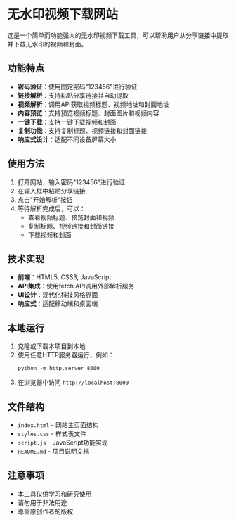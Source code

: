 # 无水印视频下载网站

这是一个简单而功能强大的无水印视频下载工具，可以帮助用户从分享链接中提取并下载无水印的视频和封面。

## 功能特点

- **密码验证**：使用固定密码"123456"进行验证
- **链接解析**：支持粘贴分享链接并自动提取
- **视频解析**：调用API获取视频标题、视频地址和封面地址
- **内容预览**：支持预览视频标题、封面图片和视频内容
- **一键下载**：支持一键下载视频和封面
- **复制功能**：支持复制标题、视频链接和封面链接
- **响应式设计**：适配不同设备屏幕大小

## 使用方法

1. 打开网站，输入密码"123456"进行验证
2. 在输入框中粘贴分享链接
3. 点击"开始解析"按钮
4. 等待解析完成后，可以：
   - 查看视频标题、预览封面和视频
   - 复制标题、视频链接和封面链接
   - 下载视频和封面

## 技术实现

- **前端**：HTML5, CSS3, JavaScript
- **API集成**：使用fetch API调用外部解析服务
- **UI设计**：现代化科技风格界面
- **响应式**：适配移动端和桌面端

## 本地运行

1. 克隆或下载本项目到本地
2. 使用任意HTTP服务器运行，例如：
   ```
   python -m http.server 8000
   ```
3. 在浏览器中访问 `http://localhost:8000`

## 文件结构

- `index.html` - 网站主页面结构
- `styles.css` - 样式表文件
- `script.js` - JavaScript功能实现
- `README.md` - 项目说明文档

## 注意事项

- 本工具仅供学习和研究使用
- 请勿用于非法用途
- 尊重原创作者的版权